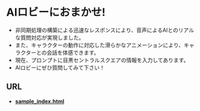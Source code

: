 ﻿# AIロビーにおまかせ!
- 非同期処理の構築による迅速なレスポンスにより、音声によるAIとのリアルな質問対応が実現しました。
- また、キャラクターの動作に対応した滑らかなアニメーションにより、キャラクターとの会話を体感できます。
- 現在、プロンプトに目黒セントラルスクエアの情報を入力してあります。  
- AIロビーにぜひ質問してみて下さい！

## URL

- **[sample_index.html](https://kickboxerj0322.github.io/robi/)**
